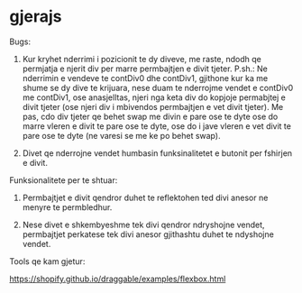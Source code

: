 # gjerajs
Bugs:

  1) Kur kryhet nderrimi i pozicionit te dy diveve, me raste, ndodh qe permjatja e njerit div per marre permbajtjen e divit tjeter. P.sh.: Ne nderrimin e vendeve te 
  contDiv0 dhe contDiv1, gjithone kur ka me shume se dy dive te krijuara, nese duam te nderrojme vendet e contDiv0 me contDiv1, ose anasjelltas, njeri nga keta div do
  kopjoje permabjtej e divit tjeter (ose njeri div i mbivendos permbajtjen e vet divit tjeter). Me pas, cdo div tjeter qe behet swap me divin e pare ose te dyte ose do 
  marre vleren e divit te pare ose te dyte, ose do i jave vleren e vet divit te pare ose te dyte (ne varesi se me ke po behet swap).
  
  2) Divet qe nderrojne vendet humbasin funksinalitetet e butonit per fshirjen e divit.
  
Funksionalitete per te shtuar:

  1) Permbajtjet e divit qendror duhet te reflektohen ted divi anesor ne menyre te permbledhur.
  
  2) Nese divet e shkembyeshme tek divi qendror ndryshojne vendet, permbajtjet perkatese tek divi anesor gjithashtu duhet te ndyshojne vendet.

Tools qe kam gjetur:

https://shopify.github.io/draggable/examples/flexbox.html
